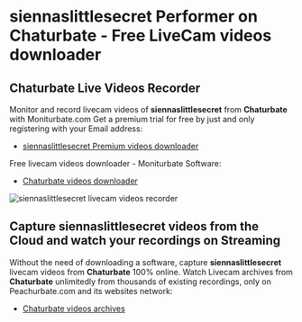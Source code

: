 # siennaslittlesecret Performer on Chaturbate - Free LiveCam videos downloader

## Chaturbate Live Videos Recorder

Monitor and record livecam videos of **siennaslittlesecret** from **Chaturbate** with Moniturbate.com
Get a premium trial for free by just and only registering with your Email address:
* [siennaslittlesecret Premium videos downloader](https://moniturbate.com/request-demo-licence-key.html)

Free livecam videos downloader - Moniturbate Software:
* [Chaturbate videos downloader](https://moniturbate.com/moniturbate-download-software.html)

![siennaslittlesecret livecam videos recorder](https://peachurnet.com/templates/moniturbate-software.png)


## Capture siennaslittlesecret videos from the Cloud and watch your recordings on Streaming

Without the need of downloading a software, capture **siennaslittlesecret** livecam videos from **Chaturbate** 100% online.
Watch Livecam archives from **Chaturbate** unlimitedly from thousands of existing recordings, only on Peachurbate.com and its websites network:
* [Chaturbate videos archives](https://peachurnet.com/)